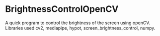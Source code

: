 # BrightnessControlOpenCV
A quick program to control the brightness of the screen using openCV.
Libraries used cv2,
mediapipe,
hypot,
screen_brightness_control,
numpy.
